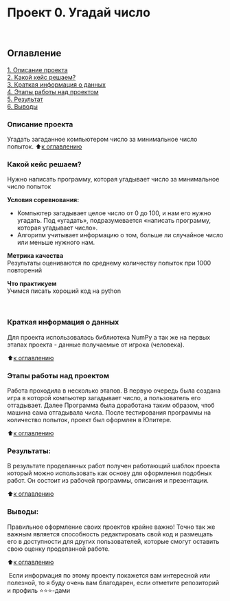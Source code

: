 # Проект 0. Угадай число
​
## Оглавление  
[1. Описание проекта](https://github.com/Mart-Againin/school_data_1/blob/main/project_0/README.md#Описание-проекта)  
[2. Какой кейс решаем?](https://github.com/Mart-Againin/school_data_1/blob/main/project_0/README.md#Какой-кейс-решаем)  
[3. Краткая информация о данных](https://github.com/Mart-Againin/school_data_1/blob/main/project_0/README.md#Краткая-информация-о-данных)  
[4. Этапы работы над проектом](https://github.com/Mart-Againin/school_data_1/blob/main/project_0/README.md#Этапы-работы-над-проектом)  
[5. Результат](https://github.com/Mart-Againin/school_data_1/blob/main/project_0/README.md#Результаты)    
[6. Выводы](https://github.com/Mart-Againin/school_data_1/blob/main/project_0/README.md#Выводы) 
​
### Описание проекта    
Угадать загаданное компьютером число за минимальное число попыток.
​
:arrow_up:[к оглавлению](https://github.com/Mart-Againin/school_data_1/blob/main/project_0/README.md#Оглавление)
​
​
### Какой кейс решаем?    
Нужно написать программу, которая угадывает число за минимальное число попыток

**Условия соревнования:**  

- Компьютер загадывает целое число от 0 до 100, и нам его нужно угадать. Под «угадать», подразумевается «написать программу, которая угадывает число».
- Алгоритм учитывает информацию о том, больше ли случайное число или меньше нужного нам.

**Метрика качества**     
Результаты оцениваются по среднему количеству попыток при 1000 повторений

**Что практикуем**     
Учимся писать хороший код на python

​
### Краткая информация о данных
Для проекта использовалась библиотека NumPy а так же на первых этапах проекта - данные получаемые от игрока (человека).
  
:arrow_up:[к оглавлению](https://github.com/Mart-Againin/school_data_1/blob/main/project_0/README.md#Оглавление)
​
​
### Этапы работы над проектом  
Работа проходила в несколько этапов. В первую очередь была создана игра в которой компьютер загадывает число, а пользователь его отгадывает. Далее Программа была доработана таким образом, чтоб машина сама отгадывала числа. После тестирования программы на количество попыток, проект был оформлен в Юпитере.


:arrow_up:[к оглавлению](https://github.com/Mart-Againin/school_data_1/blob/main/project_0/README.md#Оглавление)
​
​
### Результаты:  
В результате проделанных работ получен работающий шаблок проекта который можно использовать как основу для оформления подобных работ. Он состоит из рабочей программы, описания и презентации.

:arrow_up:[к оглавлению](https://github.com/Mart-Againin/school_data_1/blob/main/project_0/README.md#Оглавление)
​
​
### Выводы:  
Правильное оформление своих проектов крайне важно! Точно так же важным является способность редактировать свой код и размещать его в доступности для других пользователей, которые смогут оставить свою оценку проделанной работе.


:arrow_up:[к оглавлению](https://github.com/Mart-Againin/school_data_1/blob/main/project_0/README.md#Оглавление)


​
Если информация по этому проекту покажется вам интересной или полезной, то я буду очень вам благодарен, если отметите репозиторий и профиль ⭐️⭐️⭐️-дами